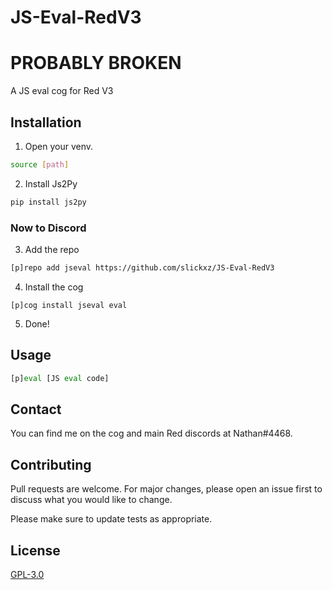 # JS-Eval-RedV3

# PROBABLY BROKEN
A JS eval cog for Red V3

## Installation
1. Open your venv.
```bash
source [path] 
```
2. Install Js2Py
```bash
pip install js2py
```
### Now to Discord
3. Add the repo
```bash
[p]repo add jseval https://github.com/slickxz/JS-Eval-RedV3
``` 
4. Install the cog
```
[p]cog install jseval eval
```

5. Done!
## Usage

```python
[p]eval [JS eval code]
```
## Contact
You can find me on the cog and main Red discords at Nathan#4468.
## Contributing
Pull requests are welcome. For major changes, please open an issue first to discuss what you would like to change.

Please make sure to update tests as appropriate.

## License
[GPL-3.0](https://choosealicense.com/licenses/gpl-3.0/)
